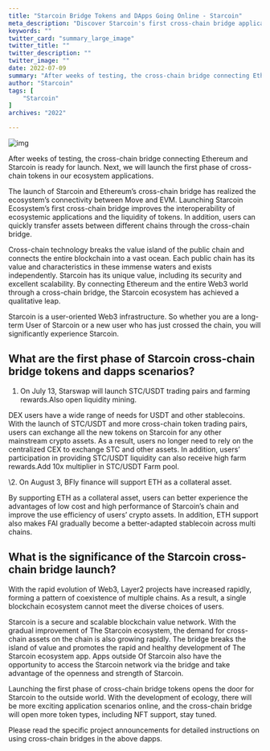 ```yaml
---
title: "Starcoin Bridge Tokens and DApps Going Online - Starcoin"
meta_description: "Discover Starcoin's first cross-chain bridge applications with Move, soon to enhance interoperability."
keywords: ""
twitter_card: "summary_large_image"
twitter_title: ""
twitter_description: ""
twitter_image: ""
date: 2022-07-09
summary: "After weeks of testing, the cross-chain bridge connecting Ethereum and Starcoin is ready for launch. Next, we will launch the first phase of cross-..."
author: "Starcoin"
tags: [
    "Starcoin"
]
archives: "2022"

---
```


![img](/images/hackathon/first-1.jpeg)

After weeks of testing, the cross-chain bridge connecting Ethereum and Starcoin is ready for launch. Next, we will launch the first phase of cross-chain tokens in our ecosystem applications.

The launch of Starcoin and Ethereum’s cross-chain bridge has realized the ecosystem’s connectivity between Move and EVM. Launching Starcoin Ecosystem’s first cross-chain bridge improves the interoperability of ecosystemic applications and the liquidity of tokens. In addition, users can quickly transfer assets between different chains through the cross-chain bridge.

Cross-chain technology breaks the value island of the public chain and connects the entire blockchain into a vast ocean. Each public chain has its value and characteristics in these immense waters and exists independently. Starcoin has its unique value, including its security and excellent scalability. By connecting Ethereum and the entire Web3 world through a cross-chain bridge, the Starcoin ecosystem has achieved a qualitative leap.

Starcoin is a user-oriented Web3 infrastructure. So whether you are a long-term User of Starcoin or a new user who has just crossed the chain, you will significantly experience Starcoin.

## **What are the first phase of Starcoin cross-chain bridge tokens and dapps scenarios?**

1. On July 13, Starswap will launch STC/USDT trading pairs and farming rewards.Also open liquidity mining.

DEX users have a wide range of needs for USDT and other stablecoins. With the launch of STC/USDT and more cross-chain token trading pairs, users can exchange all the new tokens on Starcoin for any other mainstream crypto assets. As a result, users no longer need to rely on the centralized CEX to exchange STC and other assets. In addition, users’ participation in providing STC/USDT liquidity can also receive high farm rewards.Add 10x multiplier in STC/USDT Farm pool.

\2. On August 3, BFly finance will support ETH as a collateral asset.

By supporting ETH as a collateral asset, users can better experience the advantages of low cost and high performance of Starcoin’s chain and improve the use efficiency of users’ crypto assets. In addition, ETH support also makes FAI gradually become a better-adapted stablecoin across multi chains.

## **What is the significance of the Starcoin cross-chain bridge launch?**

With the rapid evolution of Web3, Layer2 projects have increased rapidly, forming a pattern of coexistence of multiple chains. As a result, a single blockchain ecosystem cannot meet the diverse choices of users.

Starcoin is a secure and scalable blockchain value network. With the gradual improvement of The Starcoin ecosystem, the demand for cross-chain assets on the chain is also growing rapidly. The bridge breaks the island of value and promotes the rapid and healthy development of The Starcoin ecosystem app. Apps outside Of Starcoin also have the opportunity to access the Starcoin network via the bridge and take advantage of the openness and strength of Starcoin.

Launching the first phase of cross-chain bridge tokens opens the door for Starcoin to the outside world. With the development of ecology, there will be more exciting application scenarios online, and the cross-chain bridge will open more token types, including NFT support, stay tuned.

Please read the specific project announcements for detailed instructions on using cross-chain bridges in the above dapps.